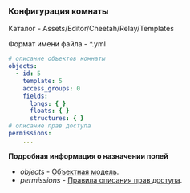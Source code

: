 ### Конфигурация комнаты

Каталог - Assets/Editor/Cheetah/Relay/Templates

Формат имени файла - \*.yml

``` yaml
# описание объектов комнаты
objects:
  - id: 5
    template: 5
    access_groups: 0
    fields:
      longs: { }
      floats: { }
      structures: { }
# описание прав доступа      
permissions:
    ...      
```

**Подробная информация о назначении полей**

- *objects* - [Объектная модель](../basics/object.md).
- *permissions* - [Правила описания прав доступа](permissions.md).
